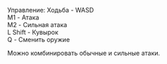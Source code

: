 Управление:
Ходьба - WASD  
M1 - Атака  
M2 - Сильная атака  
L Shift - Кувырок  
Q - Сменить оружие

Можно комбинировать обычные и сильные атаки.
